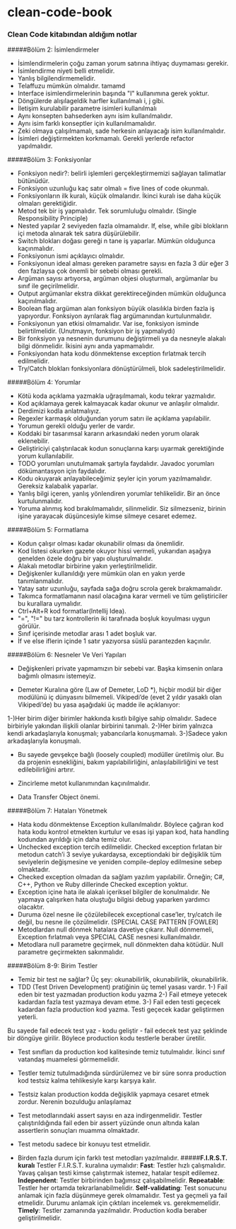 # clean-code-book

### Clean Code kitabından aldığım notlar

#####Bölüm 2: İsimlendirmeler
- İsimlendirmelerin çoğu zaman yorum satırına ihtiyaç duymaması gerekir.
- İsimlendirme niyeti belli etmelidir. 
- Yanlış bilgilendirmemelidir. 
- Telaffuzu mümkün olmalıdır. tamamd
- Interface isimlendirmelerinin başında "I" kullanımına gerek yoktur.
- Döngülerde alışılageldik harfler kullanılmalı i, j gibi.
- İletişim kurulabilir parametre isimleri kullanılmalı
- Aynı konsepten bahsederken aynı isim kullanılmalıdır.
- Aynı isim farklı konseptler için kullanılmamalıdır.
- Zeki olmaya çalışılmamalı, sade herkesin anlayacağı isim kullanılmalıdır.
- İsimleri değiştirmekten korkmamalı. Gerekli yerlerde refactor yapılmalıdır.

#####Bölüm 3: Fonksiyonlar
- Fonksiyon nedir?:  belirli işlemleri gerçekleştirmemizi sağlayan talimatlar bütünüdür.
- Fonksiyon uzunluğu kaç satır olmalı  = five lines of code okunmalı.
- Fonksiyonların ilk kuralı, küçük olmalarıdır. İkinci kuralı ise daha küçük olmaları gerektiğidir.
- Metod tek bir iş yapmalıdır. Tek sorumluluğu olmalıdır. (Single Responsibility Principle)
- Nested yapılar 2 seviyeden fazla olmamalıdır. If, else, while gibi blokların içi metoda alınarak tek satıra düşürülebilir.
- Switch blokları doğası gereği n tane iş yaparlar. Mümkün olduğunca kaçınmalıdır.
- Fonksiyonun ismi açıklayıcı olmalıdır. 
- Fonksiyonun ideal alması gereken parametre sayısı en fazla 3 dür eğer 3 den fazlaysa çok önemli bir sebebi olması gerekli.
- Argüman sayısı artıyorsa, argüman objesi oluşturmalı, argümanlar bu sınıf ile geçirilmelidir.
- Output argümanlar ekstra dikkat gerektireceğinden mümkün olduğunca kaçınılmalıdır.
- Boolean flag argüman alan fonksiyon büyük olasılıkla birden fazla iş yapıyordur. Fonksiyon ayrılarak flag argümanından kurtulunmalıdır.
- Fonksiyonun yan etkisi olmamalıdır. Var ise, fonksiyon isminde belirtilmelidir. (Unutmayın, fonksiyon bir iş yapmalıydı)
- Bir fonksiyon ya nesnenin durumunu değiştirmeli ya da nesneyle alakalı bilgi dönmelidir. İkisini aynı anda yapmamalıdır.
- Fonksiyondan hata kodu dönmektense exception fırlatmak tercih edilmelidir.
- Try/Catch blokları fonksiyonlara dönüştürülmeli, blok sadeleştirilmelidir.

#####Bölüm 4: Yorumlar

- Kötü koda açıklama yazmakla uğraşılmamalı, kodu tekrar yazmalıdır.
- Kod açıklamaya gerek kalmayacak kadar okunur ve anlaşılır olmalıdır. 
- Derdimizi kodla anlatmalıyız.
- Regexler karmaşık olduğundan yorum satırı ile açıklama yapılabilir.
- Yorumun gerekli olduğu yerler de vardır.
- Koddaki bir tasarımsal kararın arkasındaki neden yorum olarak eklenebilir.
- Geliştiriciyi çalıştırılacak kodun sonuçlarına karşı uyarmak gerektiğinde yorum kullanılabilir.
- TODO yorumları unutulmamak şartıyla faydalıdır. Javadoc yorumları dökümantasyon için faydalıdır.
- Kodu okuyarak anlayabileceğimiz şeyler için yorum yazılmamalıdır. Gereksiz kalabalık yaparlar.
- Yanlış bilgi içeren, yanlış yönlendiren yorumlar tehlikelidir. Bir an önce kurtulunmalıdır.
- Yoruma alınmış kod bırakılmamalıdır, silinmelidir. Siz silmezseniz, birinin işine yarayacak düşüncesiyle kimse silmeye cesaret edemez.

#####Bölüm 5: Formatlama
- Kodun çalışır olması kadar okunabilir olması da önemlidir.
- Kod listesi okurken gazete okuyor hissi vermeli, yukarıdan aşağıya genelden özele doğru bir yapı oluşturulmalıdır.
- Alakalı metodlar birbirine yakın yerleştirilmelidir.
- Değişkenler kullanıldığı yere mümkün olan en yakın yerde tanımlanmalıdır.
- Yatay satır uzunluğu, sayfada sağa doğru scrola gerek bırakmamalıdır.
- Takımca formatlamanın nasıl olacağına karar vermeli ve tüm geliştiriciler bu kurallara uymalıdır.
- Ctrl+Alt+R  kod formatlar(Intellij Idea).
- "=", "!=" bu tarz kontrollerin iki tarafınada boşluk koyulması uygun görülür.
- Sınıf içerisinde metodlar arası 1 adet boşluk var.
- İf ve else iflerin içinde 1 satır yazıyorsa süslü parantezden kaçınılır.

#####Bölüm 6: Nesneler Ve Veri Yapıları
- Değişkenleri private yapmamızın bir sebebi var. Başka kimsenin onlara bağımlı olmasını istemeyiz.

- Demeter Kuralına göre (Law of Demeter, LoD *), hiçbir modül bir diğer modülünü iç dünyasını bilmemeli. Vikipedi’de (evet 2 yıldır yasaklı olan Vikipedi’de) bu yasa aşağıdaki üç madde ile açıklanıyor:

1-)Her birim diğer birimler hakkında kısıtlı bilgiye sahip olmalıdır. Sadece birbiriyle yakından ilişkili olanlar birbirini tanımalı.
2-)Her birim yalnızca kendi arkadaşlarıyla konuşmalı; yabancılarla konuşmamalı.
3-)Sadece yakın arkadaşlarıyla konuşmalı.

- Bu sayede gevşekçe bağlı (loosely coupled) modüller üretilmiş olur. Bu da projenin esnekliğini, bakım yapılabilirliğini, anlaşılabilirliğini ve test edilebilirliğini artırır.

- Zincirleme metot kullanımından kaçınılmalıdır.
- Data Transfer Object önemi.

#####Bölüm 7: Hataları Yönetmek

- Hata kodu dönmektense Exception kullanılmalıdır. Böylece çağıran kod hata kodu kontrol etmekten kurtulur ve esas işi yapan kod, hata handling kodundan ayrıldığı için daha temiz olur.
- Unchecked exception tercih edilmelidir. Checked exception fırlatan bir metodun catch’i 3 seviye yukardaysa, exceptiondaki bir değişiklik tüm seviyelerin değişmesine ve yeniden compile-deploy edilmesine sebep olmaktadır.
- Checked exception olmadan da sağlam yazılım yapılabilir. Örneğin; C#, C++, Python ve Ruby dillerinde Checked exception yoktur.
- Exception içine hata ile alakalı içeriksel bilgiler de konulmalıdır. Ne yapmaya çalışırken hata oluştuğu bilgisi debug yaparken yardımcı olacaktır.
- Duruma özel nesne ile çözülebilecek exceptional case’ler, try/catch ile değil, bu nesne ile çözülmelidir. (SPECIAL CASE PATTERN [FOWLER]
- Metodlardan null dönmek hatalara davetiye çıkarır. Null dönmemeli, Exception fırlatmalı veya SPECIAL CASE nesnesi kullanılmalıdır.
- Metodlara null parametre geçirmek, null dönmekten daha kötüdür. Null parametre geçirmekten sakınmalıdır. 

#####Bölüm 8-9: Birim Testler
- Temiz bir test ne sağlar? Üç şey: okunabilirlik, okunabilirlik, okunabilirlik.
- TDD (Test Driven Development) pratiğinin üç temel yasası vardır. 
1-) Fail eden bir test yazmadan production kodu yazma
2-) Fail etmeye yetecek kadardan fazla test yazmaya devam etme.
3-) Fail eden testi geçecek kadardan fazla production kod yazma. Testi geçecek kadar geliştirmen yeterli.

Bu sayede fail edecek test yaz - kodu geliştir - fail edecek test yaz şeklinde bir döngüye girilir. Böylece production kodu testlerle beraber üretilir.

- Test sınıfları da production kod kalitesinde temiz tutulmalıdır. İkinci sınıf vatandaş muamelesi görmemelidir.
- Testler temiz tutulmadığında sürdürülemez ve bir süre sonra production kod testsiz kalma tehlikesiyle karşı karşıya kalır. 
- Testsiz kalan production kodda değişiklik yapmaya cesaret etmek zordur. Nerenin bozulduğu anlaşılamaz

- Test metodlarındaki assert sayısı en aza indirgenmelidir. Testler çalıştırıldığında fail eden bir assert yüzünde onun altında kalan assertlerin sonuçları muamma olmaktadır.
- Test metodu sadece bir konuyu test etmelidir. 
- Birden fazla durum için farklı test metodları yazılmalıdır.
#####**F.I.R.S.T. kuralı**
Testler F.I.R.S.T. kuralına uymalıdır:
**Fast**: Testler hızlı çalışmalıdır. Yavaş çalışan testi kimse çalıştırmak istemez, hatalar tespit edilemez.
**Independent**: Testler birbirinden bağımsız çalışabilmelidir.
**Repeatable**: Testler her ortamda tekrarlanabilmelidir.
**Self-validating**: Test sonucunu anlamak için fazla düşünmeye gerek olmamalıdır. Test ya geçmeli ya fail etmelidir. Durumu anlamak için çıktıları incelemek vs. gerekmemelidir.
**Timely**: Testler zamanında yazılmalıdır. Production kodla beraber geliştirilmelidir.


